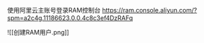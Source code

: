 
使用阿里云主账号登录RAM控制台
https://ram.console.aliyun.com/?spm=a2c4g.11186623.0.0.4c8c3ef4DzRAFq

![[创建RAM用户.png]]

